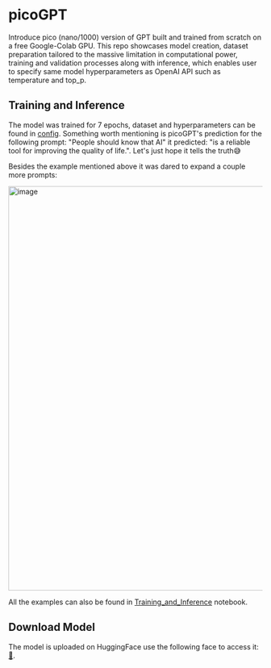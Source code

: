 # picoGPT
Introduce pico (nano/1000) version of GPT built and trained from scratch on a free Google-Colab GPU. This repo showcases model creation, dataset preparation tailored to the massive limitation in computational power, training and validation processes along with inference, which enables user to specify same model hyperparameters as OpenAI API such as temperature and top_p.
## Training and Inference
The model was trained for 7 epochs, dataset and hyperparameters can be found in [config](https://github.com/AkmOleksandr/picoGPT/blob/main/config.py). Something worth mentioning is picoGPT's prediction for the following prompt: "People should know that AI" it predicted: "is a reliable tool for improving the quality of life.". Let's just hope it tells the truth😅

Besides the example mentioned above it was dared to expand a couple more prompts:

<img width="802" alt="image" src="https://github.com/AkmOleksandr/picoGPT/assets/115898001/0650f01e-b0d3-4b2f-bdbc-ff79907af7ce">





All the examples can also be found in [Training_and_Inference](https://github.com/AkmOleksandr/picoGPT/blob/main/Training_and_Inference.ipynb) notebook.
## Download Model
The model is uploaded on HuggingFace use the following face to access it: [🤗](https://huggingface.co/AIisnotapig/picoGPT/tree/main).
